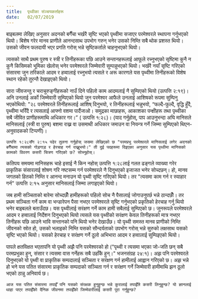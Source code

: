 ```yaml
---
title:  पृथ्वीका संञ्चयकर्ताहरू
date:   02/07/2019
---
```


बाइबलमा लेखिए अनुसार अदनको बगैँचा भर्खरै सृष्टि भएको पृथ्वीमा सजाएर परमेश्वरले स्थापना गर्नुभएको थियो। बिशेष गरेर मानव प्राणीले आनन्दसाथ उपभोग गरुन् भनेर उसको निम्ति सबै थोक प्रशस्त थियो। उसको जीवन फलदायी भएर प्रगति गरोस् भन्ने सृष्टिकर्ताले चाहनुभएको थियो।

त्यसको साथै प्रथम पुरुष र स्त्री र तिनीहरूका पछि आउने सन्तानहरूलाई  आफूले रच्नुभएको सृष्टिमा कुनै न कुनै किसिमको भूमिका खेलोस् भनेर परमेश्वरले जिम्मेवारी सुम्पन्नुभएको थियो। भर्खरै नयाँ सृष्टि गरिएको संसारमा जुन तरिकाले आदम र हव्वालाई रच्नुभयो त्यसले र अरू कारणले यस पृथ्वीमा तिनीहरूको विशेष स्थान रहेको तुरन्तै देखाइएको थियो।

सारा जीवजन्तु र चराचुरुङ्गीहरूको नाउँ दिने पहिलो काम आदमलाई नै सुम्पिएको थियो (उत्पत्ति २:१९)। अनि उनलाई अर्को जिम्मेवारी सुम्पिएको थियो जुन परमेश्वर आफैले उनलाई आशिषको रूपमा सुम्पिनु भएकोथियो:  "२८ परमेश्वरले तिनीहरूलाई आशिष् दिनुभयो, र तिनीहरूलाई भन्नुभयो, “फल्दै-फुल्दै, वृद्धि हुँदै, पृथ्वीमा भरिँदै र त्यसलाई आफ्नो वशमा पार्दैजाओ। समुद्रका माछाहरू, आकाशका पन्क्षीहरू तथा पृथ्वीका सबै जीवित प्राणीहरूमाथि अधिकार गर।” ( उत्पत्ति १:२८)। (याद गर्नुहोस्, पाप आउनुभन्दा अघि मानिसले मानिसलाई (स्त्री वा पुरुष) बशमा राख्न वा उसमाथी अधिकार जमाउन वा नियन्त्र गर्ने जिम्मा सुम्पिएको थिएन-अनुवादकको टिप्पणी)।

`उत्पत्ति १:२८सँग २:१५ पढेर तुलना गर्नुहोस् जसमा लेखिएको छ "परमप्रभु परमेश्वरले मानिसलाई लगेर अदनको बगैँचामा त्यसको गोड़गाड़ र हेरचाह गर्न राख्नुभयो।" ती दुई पदहरूमा दिइएका अनुसार यस पृथ्वीमा मानिसको कामको विवरण कसरी चित्रण गरिएको छ? सोच्नुहोस्।`

कतिपय समयमा मानिसहरू चाहे इसाई नै किन नहोस् उत्पत्ति १:२८लाई गलत ढङ्गले व्याख्या गरेर प्राकृतिक संसारलाई शोषण गरि नष्टसम्म गर्न परमेश्वरले नै दिनुभएको इजाजत भनेर सोच्दछन्। हो, मानव जगतको हितको निम्ति र आनन्द मनाउन यो पृथ्वी सृष्टि गरिएको थियो। तर "त्यसमा काम गर्न र स्याहार गर्न" उत्पत्ति २:१५ अनुसार मानिसलाई जिम्मा लगाइएको थियो।

जब हामी सञ्चिताको बारेमा सोच्दछौँ हामीहरूको पहिलो सोच नै पैसालाई जोगाउनुपर्छ भन्ने ठान्दछौँ। तर प्रथम सञ्चिता गर्ने काम वा भन्डारेपन पैसा नभएर परमेश्वरले सृष्टि गर्नुभएको प्रकृतिको हेरचाह गर्नु थियो भनेर बाइबलले बताउँदछ।  यस पृथ्वीलाई सरंक्षण गर्ने काम हामी सबैलाई सुम्पिएको छ। जुनरूपले परमेश्वरले आदम र हव्वालाई निर्देशन दिनुभएको थियो त्यसले यस पृथ्वीको सरंक्षण केवल तिनीहरूको मात्र नभएर तिनीहरू पछि आउने भावि सन्तानको पनि थियो भनेर देखाउँछ। यो पृथ्वी समस्त मानव प्राणीको निम्ति जीवनको स्रोत हो, उसको भलाइको निम्ति  यसको सौन्दर्यताको उपभोग गरोस् भन्ने सुरुको लक्षसाथ यसको सृष्टि भएको थियो। यसको हेरचाह र सरंक्षण गर्ने ठूलो अभिभारा आदम र हव्वालाई सुम्पिइएको थियो।

पापले क्षतविक्षत भएतापनि यो पृथ्वी अझै पनि परमेश्वरको हो ("पृथ्वी र त्यसमा भएका जो-जति छन् सबै परमप्रभुका हुन्, संसार र त्यसमा वास गर्नेहरू सबै उहाँकै हुन्।" भजनसंग्रह २४:१)। अझ पनि परमेश्वरले दिनुभएको यो पृथ्वी वा प्राकृतिक सम्पदालाई सञ्चिता र सरंक्षण गर्न हामीलाई आह्वान गरिएको छ। अझ भन्ने हो भने यस पतित संसारमा प्राकृतिक सम्पदाको सञ्चिता गर्न र सरंक्षण गर्ने जिम्मेवारी हामीमाथि झन ठूलो भएको ठान्नु अनिवार्य छ।

`आज यस पतित संसारमा तपाईँ पनि यसको संरक्षक हुनुहुन्छ भन्ने कुरालाई तपाईँले कसरी लिनुहुन्छ? यो ज्ञानलाई थाहा पाएर तपाईँको दैनिक जीवनमा तपाईँको जिम्मेवारीलाई कसरी पूरा गर्नुहुन्छ?`